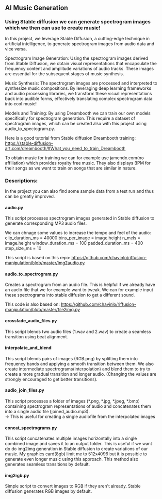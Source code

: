 ## AI Music Generation

### Using Stable diffusion we can generate spectrogram images which we then can use to create music!
In this project, we leverage Stable Diffusion, a cutting-edge technique in artificial intelligence, to generate spectrogram images from audio data and vice versa.

Spectrogram Image Generation:
    Using the spectrogram images derived from Stable Diffusion, we obtain visual representations that encapsulate the frequency content and amplitude variations of audio tracks. These images are essential for the subsequent stages of music synthesis.

Music Synthesis:
    The spectrogram images are processed and interpreted to synthesize music compositions. By leveraging deep learning frameworks and audio processing libraries, we transform these visual representations back into audible forms, effectively translating complex spectrogram data into cool music!

Models and Training:
By using Dreambooth we can train our own models specifically for spectrogram generation. This require a dataset of spectrogram images, which can be created also with this project using audio_to_spectogram.py.

Here is a good tutorial from Stable diffusion Dreambooth training:
https://stable-diffusion-art.com/dreambooth/#What_you_need_to_train_Dreambooth

To obtain music for training we can for example use jamendo.com(no affiliation) which provides royalty free music. They also displays BPM for their songs as we want to train on songs that are similar in nature.


### Descriptions:
In the project you can also find some sample data from a test run and thus can be greatly improved.

#### audio.py  
This script processes spectrogram images generated in Stable diffusion to generate corresponding MP3 audio files.

We can chnage some values to increase the tempo and feel of the audio:
    clip_duration_ms = 40000
    bins_per_image = image.height
    n_mels = image.height
    window_duration_ms = 100
    padded_duration_ms = 400
    step_size_ms = 10

This script is based on this repo: https://github.com/chavinlo/riffusion-manipulation/blob/master/img2audio.py


#### audio_to_spectrogram.py
Creates a spectrogram from an audio file. This is helpful if we already have an audio file that we for example want to tweak. We can for example input these spectrograms into stable diffusion to get a different sound.

This code is also based on: https://github.com/chavinlo/riffusion-manipulation/blob/master/file2img.py

#### crossfade_audio_files.py
This script blends two audio files (1.wav and 2.wav) to create a seamless transition using beat alignment.

#### interpolate_and_blend
This script blends pairs of images (RGB.png) by splitting them into frequency bands and applying a smooth transition between them. We also create intermediate spectrograms(interpolation) and blend them to try to create a more gradual transition and longer audio. (Changing the values are strongly encouraged to get better transitions).

#### audio_join_files.py
This script processes a folder of images (*.png, *.jpg, *.jpeg, *.bmp) containing spectrogram representations of audio and concatenates them into a single audio file (joined_audio.mp3).  
-> This is useful for creating a single audiofile from the interpolated images

#### concat_spectrograms.py
This script concatenates multiple images horizontally into a single combined image and saves it to an output folder. This is useful if we want do do img2img generation in Stable diffusion to create variations of our music. My graphics card(8gb) limit me to 512x4096 but it is possible to generate even longer music using this approach. This method also generates seamless transitions by default.

#### img2rgb.py
Simple script to convert images to RGB if they aren't already. Stable diffusion generates RGB images by default.

